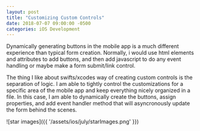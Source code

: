 ```yaml
---
layout: post
title: "Customizing Custom Controls"
date: 2018-07-07 09:00:00 -0500
categories: iOS Development 
---
```


Dynamically generating buttons in the mobile app is a much different experience than typical form creation. Normally, i would use html elements and attributes to add buttons, and then add javascript to do any event handling or maybe make a form submit/link control. 

The thing I like about swifts/xcodes way of creating custom controls is the separation of logic. I am able to tightly control the customizations for a specific area of the mobile app and keep everything nicely organized in a file. In this case, I am able to dynamically create the buttons, assign properties, and add event handler method that will asyncronously update the form behind the scenes. 

![star images]({{ '/assets/ios/july/starImages.png' }})
